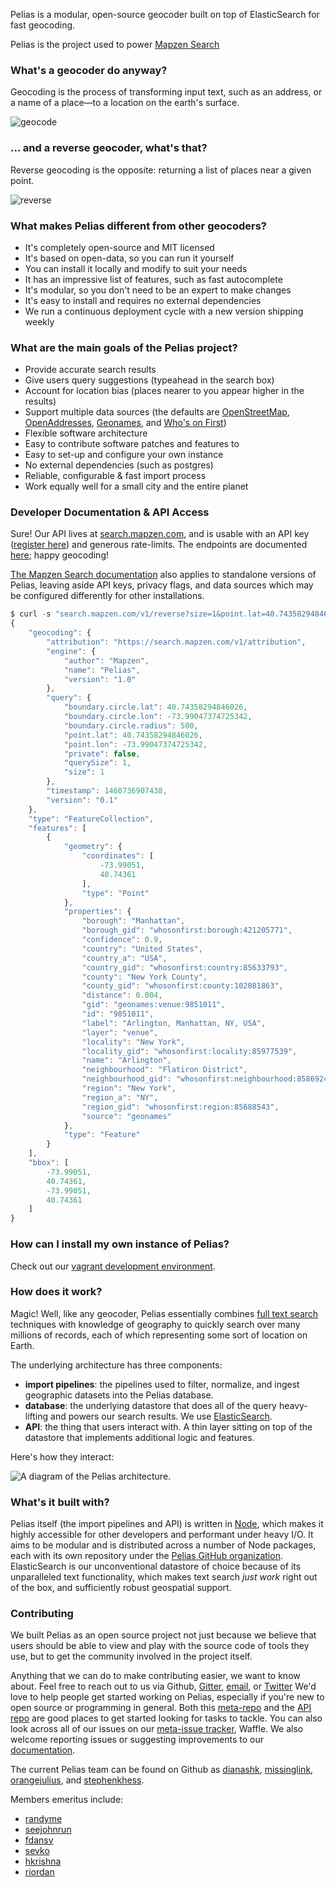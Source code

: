 Pelias is a modular, open-source geocoder built on top of ElasticSearch for fast geocoding.

Pelias is the project used to power [Mapzen Search](https://mapzen.com/projects/search)

### What's a geocoder do anyway?

Geocoding is the process of transforming input text, such as an address, or a name of a place—to a location on the earth's surface.

![geocode](https://raw.githubusercontent.com/pelias/pelias/master/img/geocoding.gif)

### ... and a reverse geocoder, what's that?

Reverse geocoding is the opposite: returning a list of places near a given point.

![reverse](https://raw.githubusercontent.com/pelias/pelias/master/img/reverse.gif)

### What makes Pelias different from other geocoders?

- It's completely open-source and MIT licensed
- It's based on open-data, so you can run it yourself
- You can install it locally and modify to suit your needs
- It has an impressive list of features, such as fast autocomplete
- It's modular, so you don't need to be an expert to make changes
- It's easy to install and requires no external dependencies
- We run a continuous deployment cycle with a new version shipping weekly

### What are the main goals of the Pelias project?

- Provide accurate search results
- Give users query suggestions (typeahead in the search box)
- Account for location bias (places nearer to you appear higher in the results)
- Support multiple data sources (the defaults are [OpenStreetMap](http://openstreetmap.org/), [OpenAddresses](http://openaddresses.io), [Geonames](http://geonames.org), and [Who's on First](http://whosonfirst.mapzen.com/))
- Flexible software architecture
- Easy to contribute software patches and features to
- Easy to set-up and configure your own instance
- No external dependencies (such as postgres)
- Reliable, configurable & fast import process
- Work equally well for a small city and the entire planet

### Developer Documentation & API Access

Sure! Our API lives at [search.mapzen.com](http://search.mapzen.com/), and is usable with an API key ([register here](https://mapzen.com/developers)) and generous
rate-limits. The endpoints are documented [here](https://github.com/pelias/pelias-doc/blob/master/index.md); happy
geocoding!

[The Mapzen Search documentation](https://github.com/pelias/pelias-doc/blob/master/index.md) also applies to standalone versions of Pelias, leaving aside API keys, privacy flags, and data sources which may be configured differently for other installations.

```javascript
$ curl -s "search.mapzen.com/v1/reverse?size=1&point.lat=40.74358294846026&point.lon=-73.99047374725342&api_key={YOUR_API_KEY}" | json
{
    "geocoding": {
        "attribution": "https://search.mapzen.com/v1/attribution",
        "engine": {
            "author": "Mapzen",
            "name": "Pelias",
            "version": "1.0"
        },
        "query": {
            "boundary.circle.lat": 40.74358294846026,
            "boundary.circle.lon": -73.99047374725342,
            "boundary.circle.radius": 500,
            "point.lat": 40.74358294846026,
            "point.lon": -73.99047374725342,
            "private": false,
            "querySize": 1,
            "size": 1
        },
        "timestamp": 1460736907438,
        "version": "0.1"
    },
    "type": "FeatureCollection",
    "features": [
        {
            "geometry": {
                "coordinates": [
                    -73.99051,
                    40.74361
                ],
                "type": "Point"
            },
            "properties": {
                "borough": "Manhattan",
                "borough_gid": "whosonfirst:borough:421205771",
                "confidence": 0.9,
                "country": "United States",
                "country_a": "USA",
                "country_gid": "whosonfirst:country:85633793",
                "county": "New York County",
                "county_gid": "whosonfirst:county:102081863",
                "distance": 0.004,
                "gid": "geonames:venue:9851011",
                "id": "9851011",
                "label": "Arlington, Manhattan, NY, USA",
                "layer": "venue",
                "locality": "New York",
                "locality_gid": "whosonfirst:locality:85977539",
                "name": "Arlington",
                "neighbourhood": "Flatiron District",
                "neighbourhood_gid": "whosonfirst:neighbourhood:85869245",
                "region": "New York",
                "region_a": "NY",
                "region_gid": "whosonfirst:region:85688543",
                "source": "geonames"
            },
            "type": "Feature"
        }
    ],
    "bbox": [
        -73.99051,
        40.74361,
        -73.99051,
        40.74361
    ]
}
```

### How can I install my own instance of Pelias?

Check out our [vagrant development environment](https://github.com/pelias/vagrant).

### How does it work?

Magic! Well, like any geocoder, Pelias essentially combines [full text search](https://en.wikipedia.org/wiki/Full_text_search)
techniques with knowledge of geography to quickly search over many millions of records, each of which representing some sort of location on Earth.

The underlying architecture has three components:

  * **import pipelines**: the pipelines used to filter, normalize, and ingest geographic datasets into the Pelias database.
  * **database**: the underlying datastore that does all of the query heavy-lifting and powers our search results. We use
    [ElasticSearch](https://www.elastic.co/).
  * **API**: the thing that users interact with. A thin layer sitting on top of the datastore that implements additional
    logic and features.

Here's how they interact:

![A diagram of the Pelias architecture.](https://cloud.githubusercontent.com/assets/4467604/6944539/3b1cdd0e-d862-11e4-995d-0b376caacad6.png)

### What's it built with?
Pelias itself (the import pipelines and API) is written in [Node](https://nodejs.org/), which makes it highly
accessible for other developers and performant under heavy I/O. It aims to be modular and is distributed across a
number of Node packages, each with its own repository under the [Pelias GitHub
organization](https://github.com/pelias). ElasticSearch is our unconventional datastore of choice because of its
unparalleled text functionality, which makes text search *just work* right out of the box, and sufficiently robust
geospatial support.

### Contributing

We built Pelias as an open source project not just because we believe that users should be able to view and play with
the source code of tools they use, but to get the community involved in the project itself.

Anything that we can do to make contributing easier, we want to know about.  Feel free to reach out to us via Github,
[Gitter](https://gitter.im/pelias/pelias), [email](mailto:search@mapzen.com), or [Twitter](https://twitter.com/mapzen])
 We'd love to help people get started working on Pelias, especially
if you're new to open source or programming in general. Both this [meta-repo](https://github.com/pelias/pelias/issues)
and the [API repo](https://github.com/pelias/api/issues) are good places to get started looking for tasks to tackle.
You can also look across all of our issues on our [meta-issue tracker](https://waffle.io/pelias/pelias), Waffle.
 We also welcome reporting issues or suggesting improvements to our [documentation](https://github.com/pelias/pelias-doc).

The current Pelias team can be found on Github as [dianashk](https://github.com/dianashk),
[missinglink](https://github.com/missinglink), [orangejulius](https://github.com/orangejulius), and [stephenkhess](https://github.com/stephenkhess).

Members emeritus include:
* [randyme](https://github.com/randyme)
* [seejohnrun](https://github.com/seejohnrun)
* [fdansv](http://github.com/dansv)
* [sevko](https://github.com/sevko)
* [hkrishna](https://github.com/hkrishna)
* [riordan](https://github.com/riordan)
